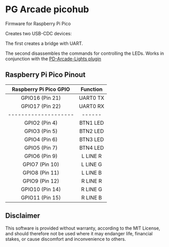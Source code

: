 PG Arcade picohub
=================================

Firmware for Raspberry Pi Pico

Creates two USB-CDC devices:

The first creates a bridge with UART.

The second disassembles the commands for controlling the LEDs. Works in conjunction with the [PD-Arcade-Lights plugin](https://github.com/COM14/PD-Arcade-Lights)

Raspberry Pi Pico Pinout
------------------------

| Raspberry Pi Pico GPIO | Function |
|:----------------------:|:--------:|
| GPIO16 (Pin 21)        | UART0 TX |
| GPIO17 (Pin 22)        | UART0 RX |
|  --------------------  |  ------  |
| GPIO2 (Pin 4)          | BTN1 LED |
| GPIO3 (Pin 5)          | BTN2 LED |
| GPIO4 (Pin 6)          | BTN3 LED |
| GPIO5 (Pin 7)          | BTN4 LED |
| GPIO6 (Pin 9)          | L LINE R |
| GPIO7 (Pin 10)         | L LINE G |
| GPIO8 (Pin 11)         | L LINE B |
| GPIO9 (Pin 12)         | R LINE R |
| GPIO10 (Pin 14)        | R LINE G |
| GPIO11 (Pin 15)        | R LINE B |

Disclaimer
----------

This software is provided without warranty, according to the MIT License, and should therefore not be used where it may endanger life, financial stakes, or cause discomfort and inconvenience to others.